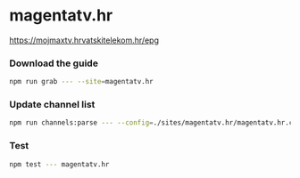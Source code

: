 # magentatv.hr

https://mojmaxtv.hrvatskitelekom.hr/epg

### Download the guide

```sh
npm run grab --- --site=magentatv.hr
```

### Update channel list

```sh
npm run channels:parse --- --config=./sites/magentatv.hr/magentatv.hr.config.js --output=./sites/magentatv.hr/magentatv.hr.channels.xml
```

### Test

```sh
npm test --- magentatv.hr
```
